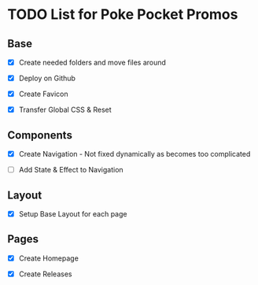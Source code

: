 # TODO List for Poke Pocket Promos

## Base

- [x] Create needed folders and move files around

- [x] Deploy on Github

- [x] Create Favicon

- [x] Transfer Global CSS & Reset

## Components

- [x] Create Navigation - Not fixed dynamically as becomes too complicated

- [ ] Add State & Effect to Navigation

## Layout

- [x] Setup Base Layout for each page

## Pages

- [x] Create Homepage

- [x] Create Releases